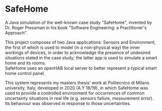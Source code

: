 # SafeHome
 A Java simulation of the well-known case study "SafeHome", invented by Dr. Roger Pressman in his book "Software Engineering: a Practitioner's Approach". 
 
This project composes of two Java applications: Sensors and Environment, the first of which is used to model (in a non-physical way) the inner workings of devices, in order to acknowledge the presence of undesired situations stated in the case study; the latter app is used to simulate a smart home and its rooms.  
SafeHome uses an openHAB local server to better represent a typical smart home control panel.


This system represents my masters thesis' work at Politecnico di Milano university, Italy, developed in 2020 (A.Y 18/19), in which SafeHome was used to provide a controlled environment for occurrences of common uncertainty situations in real life (e.g. sensors failure, measurement error). Its behaviour was observed in response to those uncertainties.
